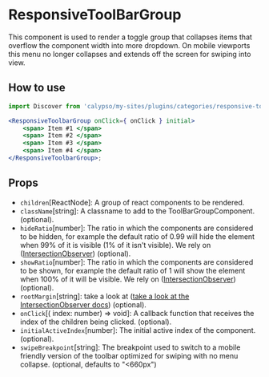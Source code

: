 # ResponsiveToolBarGroup

This component is used to render a toggle group that collapses items that overflow the component width into more dropdown. On mobile viewports this menu no longer collapses and extends off the screen for swiping into view.

## How to use

```jsx
import Discover from 'calypso/my-sites/plugins/categories/responsive-toolbar-group';

<ResponsiveToolbarGroup onClick={ onClick } initial>
	<span> Item #1 </span>
	<span> Item #2 </span>
	<span> Item #3 </span>
	<span> Item #4 </span>
</ResponsiveToolbarGroup>;
```

## Props

- `children`[ReactNode]: A group of react components to be rendered.
- `className`[string]: A classname to add to the ToolBarGroupComponent. (optional).
- `hideRatio`[number]: The ratio in which the components are considered to be hidden, for example the default ratio of 0.99 will hide the element when 99% of it is visible (1% of it isn't visible). We rely on ([IntersectionObserver](https://developer.mozilla.org/en-US/docs/Web/API/Intersection_Observer_API#thresholds)) (optional).
- `showRatio`[number]: The ratio in which the components are considered to be shown, for example the default ratio of 1 will show the element when 100% of it will be visible. We rely on ([IntersectionObserver](https://developer.mozilla.org/en-US/docs/Web/API/Intersection_Observer_API#thresholds)) (optional).
- `rootMargin`[string]: take a look at ([take a look at the IntersectionObserver docs](https://developer.mozilla.org/en-US/docs/Web/API/IntersectionObserver/rootMargin)) (optional).
- `onClick`[( index: number) => void]: A callback function that receives the index of the children being clicked. (optional).
- `initialActiveIndex`[number]: The initial active index of the component. (optional).
- `swipeBreakpoint`[string]: The breakpoint used to switch to a mobile friendly version of the toolbar optimized for swiping with no menu collapse. (optional, defaults to "<660px")
